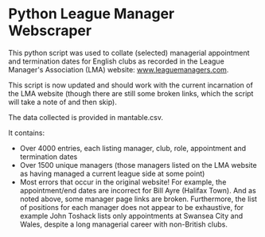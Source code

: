 Python League Manager Webscraper
===============

This python script was used to collate (selected) managerial appointment and termination dates for English clubs as recorded in the League Manager's Association (LMA) website: www.leaguemanagers.com. 

This script is now updated and should work with the current incarnation of the LMA website (though there are still some broken links, which the script will take a note of and then skip).

The data collected is provided in mantable.csv.

It contains:

- Over 4000 entries, each listing manager, club, role, appointment and termination dates
- Over 1500 unique managers (those managers listed on the LMA website as having managed a current league side at some point)
- Most errors that occur in the original website! For example, the appointment/end dates are incorrect for Bill Ayre (Halifax Town). And as noted above, some manager page links are broken. Furthermore, the list of positions for each manager does not appear to be exhaustive, for example John Toshack lists only appointments at Swansea City and Wales, despite a long managerial career with non-British clubs.

